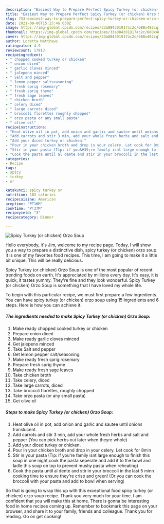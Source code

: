 ```yaml
---
description: "Easiest Way to Prepare Perfect Spicy Turkey (or chicken) Orzo Soup"
title: "Easiest Way to Prepare Perfect Spicy Turkey (or chicken) Orzo Soup"
slug: 753-easiest-way-to-prepare-perfect-spicy-turkey-or-chicken-orzo-soup
date: 2021-09-06T15:25:46.030Z
image: https://img-global.cpcdn.com/recipes/33a884301917ac2c/680x482cq70/spicy-turkey-or-chicken-orzo-soup-recipe-main-photo.jpg
thumbnail: https://img-global.cpcdn.com/recipes/33a884301917ac2c/680x482cq70/spicy-turkey-or-chicken-orzo-soup-recipe-main-photo.jpg
cover: https://img-global.cpcdn.com/recipes/33a884301917ac2c/680x482cq70/spicy-turkey-or-chicken-orzo-soup-recipe-main-photo.jpg
author: Loretta Matthews
ratingvalue: 4.9
reviewcount: 17813
recipeingredient:
- " chopped cooked turkey or chicken"
- " onion diced"
- " garlic cloves minced"
- " jalepeno minced"
- " Salt and pepper"
- " lemon pepper saltseasoning"
- " fresh sprig rosemary"
- " fresh sprig thyme"
- " fresh sage leaves"
- " chicken broth"
- " celery diced"
- " large carrots diced"
- " broccoli florettes roughly chopped"
- " orzo pasta or any small pasta"
- " olive oil"
recipeinstructions:
- "Heat olive oil in pot, add onion and garlic and sautee until onions translucent."
- "Add carrots and stir 3 min, add your whole fresh herbs and salt and pepper (You can pick herbs out later when theyre whole)"
- "Add your diced turkey or chicken."
- "Pour in your chicken broth and drop in your celery. Let cook for 8min"
- "Stir in your pasta (Tip: if you&#39;re family isnt large enough to finish this soup in one night,cook the pasta seperate and add it to the bowl and ladle this soup on top to prevent mushy pasta when reheating)"
- "Cook the pasta until al dente and stir in your broccoli in the last 5 minn cooking time to ensure they&#39;re crisp and green! (Or you can cook the broccoli with your pasta and add to bowl when serving)"
categories:
- Recipe
tags:
- spicy
- turkey
- or

katakunci: spicy turkey or 
nutrition: 103 calories
recipecuisine: American
preptime: "PT16M"
cooktime: "PT37M"
recipeyield: "3"
recipecategory: Dinner

---
```



![Spicy Turkey (or chicken) Orzo Soup](https://img-global.cpcdn.com/recipes/33a884301917ac2c/680x482cq70/spicy-turkey-or-chicken-orzo-soup-recipe-main-photo.jpg)

Hello everybody, it's Jim, welcome to my recipe page. Today, I will show you a way to prepare a distinctive dish, spicy turkey (or chicken) orzo soup. It is one of my favorites food recipes. This time, I am going to make it a little bit unique. This will be really delicious.



Spicy Turkey (or chicken) Orzo Soup is one of the most popular of recent trending foods on earth. It's appreciated by millions every day. It's easy, it is quick, it tastes yummy. They're fine and they look wonderful. Spicy Turkey (or chicken) Orzo Soup is something that I have loved my whole life.


To begin with this particular recipe, we must first prepare a few ingredients. You can have spicy turkey (or chicken) orzo soup using 15 ingredients and 6 steps. Here is how you can achieve it.

<!--inarticleads1-->

##### The ingredients needed to make Spicy Turkey (or chicken) Orzo Soup:

1. Make ready  chopped cooked turkey or chicken
1. Prepare  onion diced
1. Make ready  garlic cloves minced
1. Get  jalepeno minced
1. Take  Salt and pepper
1. Get  lemon pepper salt/seasoning
1. Make ready  fresh sprig rosemary
1. Prepare  fresh sprig thyme
1. Make ready  fresh sage leaves
1. Take  chicken broth
1. Take  celery, diced
1. Take  large carrots, diced
1. Take  broccoli florettes, roughly chopped
1. Take  orzo pasta (or any small pasta)
1. Get  olive oil




<!--inarticleads2-->

##### Steps to make Spicy Turkey (or chicken) Orzo Soup:

1. Heat olive oil in pot, add onion and garlic and sautee until onions translucent.
1. Add carrots and stir 3 min, add your whole fresh herbs and salt and pepper (You can pick herbs out later when theyre whole)
1. Add your diced turkey or chicken.
1. Pour in your chicken broth and drop in your celery. Let cook for 8min
1. Stir in your pasta (Tip: if you&#39;re family isnt large enough to finish this soup in one night,cook the pasta seperate and add it to the bowl and ladle this soup on top to prevent mushy pasta when reheating)
1. Cook the pasta until al dente and stir in your broccoli in the last 5 minn cooking time to ensure they&#39;re crisp and green! (Or you can cook the broccoli with your pasta and add to bowl when serving)




So that is going to wrap this up with this exceptional food spicy turkey (or chicken) orzo soup recipe. Thank you very much for your time. I am confident that you will make this at home. There is gonna be interesting food in home recipes coming up. Remember to bookmark this page on your browser, and share it to your family, friends and colleague. Thank you for reading. Go on get cooking!
